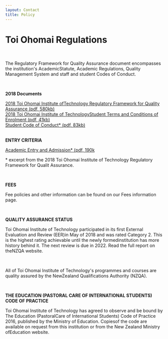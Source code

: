 ```yaml
---
layout: Contact
title: Policy
---
```

    
<h1>Toi Ohomai Regulations</h1>
<br>

<p>The Regulatory Framework for Quality Assurance document encompasses the institution's AcademicStatute, Academic Regulations, Quality Management System and staff and student Codes of Conduct.</p>
<br><p><b>2018 Documents</b></p>
  <a href="https://toiohomai.ac.nz/sites/default/files/inline-files2018%20Regulatory%20Framework%20%28approved%20AB121017%29.pdf">2018 Toi Ohomai Institute ofTechnology Regulatory Framework for Quality Assurance (pdf, 580kb)</a><br>
  <a href="https://toiohomai.ac.nz/sites/default/files/inline-filesToi%20Ohomai_Enrolment%20Terms%20and%20Conditions_2018.pdf">2018 Toi Ohomai Institute of TechnologyStudent Terms and Conditions of Enrolment (pdf, 41kb)</a><br>
  <a href="https://toiohomai.ac.nz/sites/default/files/inline-filesStudent%20Code%20of%20Conduct%20from%202018%20Regs.pdf">Student Code of Conduct* (pdf, 83kb)</a>
<br>
<br>

<p><b>ENTRY CRITERIA</b></p>
<a href="https://toiohomai.ac.nz/sites/default/files/inline-file
Academic%20Entry%20and%20Admission%20from%202018%20Regs.pdf">Academic Entry and Admission* (pdf, 190k
</a>
<p>* excerpt from the 2018 Toi Ohomai Institute of Technology Regulatory Framework for Qualit
Assurance.</p>
<br>

<p><b>FEES</b></p>
<p>Fee policies and other information can be found on our Fees information page.</p>
<br>
<p><b>QUALITY ASSURANCE STATUS</b></p>
<p>Toi Ohomai Institute of Technology participated in its first External Evaluation and Review (EER)in May of 2018 and was rated Category 2. This is the highest rating achievable until the newly formedinstitution has more history behind it. The next review is due in 2022. Read the full report on theNZQA website.</p>
<br>
<p>All of Toi Ohomai Institute of Technology's programmes and courses are quality assured by the NewZealand Qualifications Authority (NZQA).</p>
<br>

<p><b>THE EDUCATION (PASTORAL CARE OF INTERNATIONAL STUDENTS) CODE OF PRACTICE</b></p>
<p>Toi Ohomai Institute of Technology has agreed to observe and be bound by The Education (PastoralCare of International Students) Code of Practice 2016, published by the Ministry of Education. Copiesof the code are available on request from this institution or from the New Zealand Ministry ofEducation website.</p>
